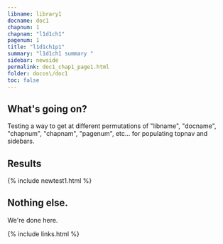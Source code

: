 ```yaml
---
libname: library1
docname: doc1
chapnum: 1
chapnam: "l1d1ch1"
pagenum: 1
title: "l1d1ch1p1"
summary: "l1d1ch1 summary "
sidebar: newside
permalink: doc1_chap1_page1.html
folder: docos\/doc1
toc: false
---
```


## What's going on?

Testing a way to get at different permutations of "libname", "docname", "chapnum", "chapnam", "pagenum", etc... for populating topnav and sidebars.

## Results

{% include newtest1.html %}


## Nothing else.

We're done here.



{% include links.html %}
